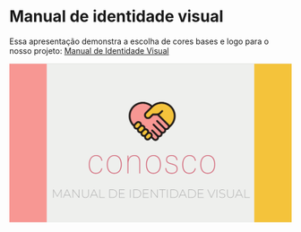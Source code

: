 # Manual de identidade visual

Essa apresentação demonstra a escolha de cores bases e logo para o nosso projeto:
[Manual de Identidade Visual](https://docs.google.com/presentation/d/1fR_nvtV5h-Oz9v-vuHam8yijFjaXVKJOD_0gHly7U8I/edit?usp=sharing)

![Manual](../assets/img/prototipo/manual-identidade-visual.png)
